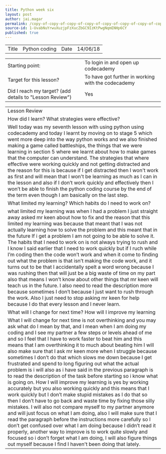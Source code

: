 ```yaml
---
title: Python week six
layout: post
author: jai.magar
permalink: /copy-of-copy-of-copy-of-copy-of-copy-of-copy-of-copy-of-copy-of-copy-of-copy-of-copy-of-using-github/
source-id: 1-UvabNuYrwuXuzjpFzXucZbGC9IzKtPwgNqmENHp6CY
published: true
---
```

<table>
  <tr>
    <td>Title</td>
    <td>Python coding</td>
    <td>Date</td>
    <td>14/06/18</td>
  </tr>
</table>


<table>
  <tr>
    <td>Starting point:</td>
    <td>To login in and open up codecademy </td>
  </tr>
  <tr>
    <td>Target for this lesson?</td>
    <td>To have got further in working with the codecademy</td>
  </tr>
  <tr>
    <td>Did I reach my target? 
(add details to "Lesson Review")</td>
    <td> Yes </td>
  </tr>
</table>


<table>
  <tr>
    <td>Lesson Review</td>
  </tr>
  <tr>
    <td>How did I learn? What strategies were effective? </td>
  </tr>
  <tr>
    <td>Well today was my seventh lesson with using python using codecademy and today I learnt by moving on to stage 5 which went more deep into the way python works and we also finished making a game called battleships, the things that we were learning in section 5 where we learnt about how to make games that the computer can understand. The strategies that where effective were working quickly and not getting distracted and the reason for this is because if I get distracted then I won't work as first and will mean that I won't be learning as much as I can in the lesson and also if I don’t work quickly and effectively then I won’t be able to finish the python coding course by the end of the term even though I am basically on the last step.</td>
  </tr>
  <tr>
    <td>What limited my learning? Which habits do I need to work on? </td>
  </tr>
  <tr>
    <td>what limited my learning was when I had a problem I just straight away asked mr keen about how to fix and the reason that this limited my learning was because that meant that I was not actually learning how to solve the problem and this meant that in the future If i get a problem I am not going to be able to solve it. The habits that I need to work on is not always trying to rush and I know I said earlier that I need to work quickly but if I ruch while I’m coding then the code won’t work and when it come to finding out what the problem is that isn’t making the code work, and it turns out to be that I accidentally spelt a word wrong because I was rushing then that will just be a big waste of time on my part also that means I won’t know about other things that mr keen will teach us in the future. I also need to read the description more because sometimes I don’t because I just want to rush through the work. Also I just need to stop asking mr keen for help because I do that every lesson and I never learn.</td>
  </tr>
  <tr>
    <td>What will I change for next time? How will I improve my learning</td>
  </tr>
  <tr>
    <td>What I will change for next time is not overthinking and you may ask what do I mean by that, and I mean when I am doing my coding and I see my partner a few steps or levels ahead of me and so I feel that I have to work faster to beat him and this means that I am overthinking it to much about beating him I will also make sure that I ask mr keen more when I struggle because sometimes I don’t do that which slows me down because I get frustrated and spend to long figuring out what the actual problem is i will also as i have said in the previous  paragraph is to read the description of the task before starting so i know what is going on. How I will improve my learning is yes by working accurately but you also working quickly and this means that I work quickly but I don’t make stupid mistakes as I do that so then I don’t have to go back and waste time by fixing those silly mistakes. I will also not compare myself to my partner anymore and will just focus on what I am doing, also I will make sure that I read the paragraph before the instructions more carefully so I don’t get confused over what I am doing because I didn’t read it properly, another way to improve is to work quite slowly and focused so i don’t forget what I am doing, I will also figure things out myself because I find I haven't been doing that lately.</td>
  </tr>
</table>


